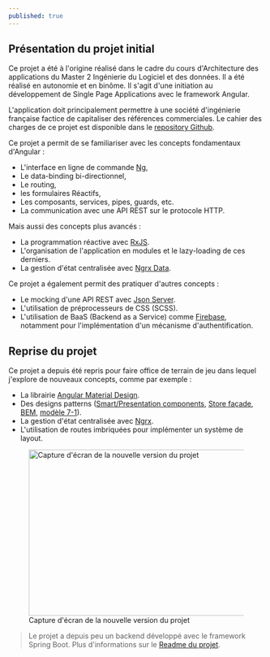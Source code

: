 ```yaml
---
published: true
---
```


## Présentation du projet initial

Ce projet a été à l'origine réalisé dans le cadre du cours d'Architecture des applications du Master 2 Ingénierie du Logiciel et des données. Il a été réalisé en autonomie et en binôme. Il s'agit d'une initiation au développement de Single Page Applications avec le framework Angular.

L'application doit principalement permettre à une société d'ingénierie française factice de capitaliser des références commerciales. Le cahier des charges de ce projet est disponible dans le [repository Github](https://github.com/NicolasDesnoust/XYZ-ANGULAR-STJ-ILD-DESNOUST-LY/blob/master/Cahier-des-charges.pdf).

Ce projet a permit de se familiariser avec les concepts fondamentaux d'Angular&nbsp;:

- L'interface en ligne de commande [Ng](https://angular.io/cli),
- Le data-binding bi-directionnel,
- Le routing,
- les formulaires Réactifs,
- Les composants, services, pipes, guards, etc.
- La communication avec une API REST sur le protocole HTTP.

Mais aussi des concepts plus avancés&nbsp;:

- La programmation réactive avec [RxJS](https://rxjs.dev/).
- L'organisation de l'application en modules et le lazy-loading de ces derniers.
- La gestion d'état centralisée avec [Ngrx Data](https://ngrx.io/guide/data).

Ce projet a également permit des pratiquer d'autres concepts&nbsp;:

- Le mocking d'une API REST avec [Json Server](https://www.npmjs.com/package/json-server).
- L'utilisation de préprocesseurs de CSS (SCSS).
- L'utilisation de BaaS (Backend as a Service) comme [Firebase](https://firebase.google.com/), notamment pour l'implémentation d'un mécanisme d'authentification.

## Reprise du projet

Ce projet a depuis été repris pour faire office de terrain de jeu dans lequel j'explore de nouveaux concepts, comme par exemple&nbsp;:

- La librairie [Angular Material Design](https://material.angular.io/).
- Des designs patterns ([Smart/Presentation components](https://blog.angular-university.io/angular-2-smart-components-vs-presentation-components-whats-the-difference-when-to-use-each-and-why/), [Store façade](https://auth0.com/blog/ngrx-facades-pros-and-cons/), [BEM](https://fr.wikipedia.org/wiki/Feuilles_de_style_en_cascade#BEM), [modèle 7-1](https://openclassrooms.com/fr/courses/6106181-simplifiez-vous-le-css-avec-sass/6599201-utilisez-le-systeme-7-1-pour-une-codebase-plus-simple-a-gerer)).
- La gestion d'état centralisée avec [Ngrx](https://ngrx.io/).
- L'utilisation de routes imbriquées pour implémenter un système de layout.

<div class="is-flex is-justify-content-center">
<figure>
  <img src="/content/projects/xyz-ingenierie_1.png" 
        alt="Capture d'écran de la nouvelle version du projet" width="1000" height="327">
  <figcaption>Capture d'écran de la nouvelle version du projet</figcaption>
</figure>
</div>

> Le projet a depuis peu un backend développé avec le framework Spring Boot. Plus d'informations sur le [Readme du projet](https://github.com/NicolasDesnoust/XYZ-Ingenierie).
